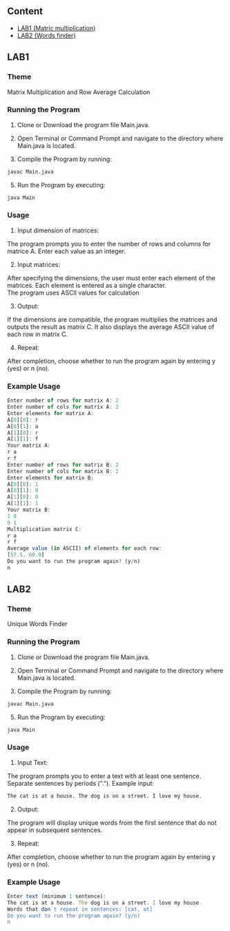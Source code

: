 ## Content
- [LAB1 (Matric multiplication)](#LAB1)
- [LAB2 (Words finder)](#LAB2)
  

## LAB1 
### Theme
Matrix Multiplication and Row Average Calculation

### Running the Program
1. Clone or Download the program file Main.java.

2. Open Terminal or Command Prompt and navigate to the directory where Main.java is located.

3. Compile the Program by running:
```sh
javac Main.java
```

5. Run the Program by executing:
```sh
java Main
```

### Usage
1. Input dimension of matrices:
   
The program prompts you to enter the number of rows and columns for matrice A.
Enter each value as an integer.

2. Input matrices:

After specifying the dimensions, the user must enter each element of the matrices. Each element is entered as a single character.
<br>The program uses ASCII values for calculation

3. Output:

If the dimensions are compatible, the program multiplies the matrices and outputs the result as matrix C.
It also displays the average ASCII value of each row in matrix C.

4. Repeat:

After completion, choose whether to run the program again by entering y (yes) or n (no).

### Example Usage
```typescript
Enter number of rows for matrix A: 2
Enter number of cols for matrix A: 2
Enter elements for matrix A: 
A[0][0]: r
A[0][1]: a
A[1][0]: r
A[1][1]: f
Your matrix A:
r a 
r f 
Enter number of rows for matrix B: 2
Enter number of cols for matrix B: 2
Enter elements for matrix B: 
A[0][0]: 1
A[0][1]: 0
A[1][0]: 0
A[1][1]: 1
Your matrix B:
1 0 
0 1 
Multiplication matrix C:
r a 
r f 
Average value (in ASCII) of elements for each row:
[57.5, 60.0]
Do you want to run the program again? (y/n)
n
```

## LAB2
### Theme
Unique Words Finder

### Running the Program
1. Clone or Download the program file Main.java.

2. Open Terminal or Command Prompt and navigate to the directory where Main.java is located.

3. Compile the Program by running:
```sh
javac Main.java
```

5. Run the Program by executing:
```sh
java Main
```

### Usage
1. Input Text:

The program prompts you to enter a text with at least one sentence. Separate sentences by periods (".").
Example input:
```sh
The cat is at a house. The dog is on a street. I love my house.
```

2. Output:

The program will display unique words from the first sentence that do not appear in subsequent sentences.

3. Repeat:

After completion, choose whether to run the program again by entering y (yes) or n (no).

### Example Usage
```typescript
Enter text (minimum 1 sentence):
The cat is at a house. The dog is on a street. I love my house.
Words that don`t repeat in sentences: [cat, at]
Do you want to run the program again? (y/n)
n
```
